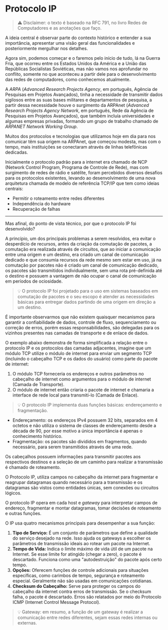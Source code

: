 # Protocolo IP

> ⚠️ Disclaimer: o texto é baseado na RFC 791, no livro Redes de Computadores e as anotações que faço.

A ideia central é observar parte do contexto histórico e entender a sua importância, apresentar uma visão geral das funcionalidades e posteriormente mergulhar nos detalhes.

Agora sim, podemos começar e o faremos pelo início de tudo, lá na Guerra Fria, que ocorreu entre os Estados Unidos da América e a União das Repúblicas Socialistas Soviéticas, mas não vamos nos aprofundar no conflito, somente no que aconteceu a partir dele para o desenvolvimento das redes de computadores, como conhecemos atualmente.

A *ARPA* (*Advanced Research Projects Agency*, em português, Agência de Pesquisas em Projetos Avançados), tinha a necessidade de transmitir dados sigilosos entre as suas bases militares e departamentos de pesquisa, a partir dessa necessidade houve o surgimento da ARPAnet (*Advanced Research Projects Agency Network*, em português, Rede da Agência de Pesquisas em Projetos Avançados), que também incluía universidades e algumas empresas privadas, formando um grupo de trabalho chamado de *ARPANET Network Working Group*.

Muitos dos protocolos e tecnologias que utilizamos hoje em dia para nos comunicar têm sua origem na ARPAnet, que começou modesta, mas com o tempo, mais instituições se conectaram através de linhas telefônicas dedicadas.

Inicialmente o protocolo padrão para a internet era chamado de NCP (Network Control Program, Programa de Controle de Rede), mas com surgimento de redes de rádio e satélite, foram percebidos diversos desafios para os protocolos existentes, levando ao desenvolvimento de uma nova arquitetura chamada de modelo de referência TCP/IP que tem como ideias centrais:

- Permitir o roteamento entre redes diferentes
- Independência do hardware
- Recuperação de falhas

---

Mas afinal, do ponto de vista técnico, por que o protocolo IP foi desenvolvido?

A princípio, um dos principais problemas a serem resolvidos, era evitar o desperdício de recursos, antes da criação da comutação de pacotes, a comutação era realizada através de circuitos, que ao iniciar a comunicação entre uma origem e um destino, era criado um canal de comunicação dedicado e que consumia recursos da rede mesmo sem estar em uso, já na comutação por pacotes não é criado um canal de comunicação dedicado, os pacotes são transmitidos individualmente, sem uma rota pré-definida até o destino e possuem a vantagem de não ocupar o canal de comunicação em períodos de ociosidade.

> 💡 O protocolo IP foi projetado para o uso em sistemas baseados em comutação de pacotes e o seu escopo é atender as necessidades básicas para entregar dados partindo de uma origem em direção a um destino.

É importante observarmos que não existem quaisquer mecanismos para garantir a confiabilidade de dados, controle de fluxo, sequenciamento ou correção de erros, porém essas responsabilidades, são delegadas para os vizinhos presentes nas camadas de transporte e de enlace de dados.

O exemplo abaixo demonstra de forma simplificada a relação entre o protocolo IP e os protocolos das camadas adjacentes, imagine que um módulo TCP utilize o módulo de internet para enviar um segmento TCP (incluindo o cabeçalho TCP e os dados do usuário) como parte do pacote de internet:

1. O módulo TCP forneceria os endereços e outros parâmetros no cabeçalho de internet como argumentos para o módulo de internet (Camada de Transporte).
2. O módulo de internet então criaria o pacote de internet e chamaria a interface de rede local para transmiti-lo (Camada de Enlace).

> 💡 O protocolo IP implementa duas funções básicas: endereçamento e fragmentação.

- Endereçamento: os endereços IPv4 possuem 32 bits, separados em 4 octetos e não utiliza o sistema de classes de endereçamento desde a década de 90, por esse motivo a única importância é apenas o conhecimento histórico.
- Fragmentação: os pacotes são divididos em fragmentos, quando necessário, para serem transmitidos através de uma rede.

Os cabeçalhos possuem informações para transmitir pacotes aos respectivos destinos e a seleção de um caminho para realizar a transmissão é chamado de roteamento.

O Protocolo IP, utiliza campos no cabeçalho da internet para fragmentar e reagrupar datagramas quando necessário para a transmissão e os datagramas são vistos como entidades únicas, sem conexões ou circuitos lógicos.

O protocolo IP opera em cada host e *gateway* para interpretar campos de endereço, fragmentar e montar datagramas, tomar decisões de roteamento e outras funções.

O IP usa quatro mecanismos principais para desempenhar a sua função:

1. **Tipo de Serviço:** É um conjunto de parâmetros que define a qualidade do serviço desejado na rede. Isso ajuda os gateways a escolher os parâmetros de transmissão ideais ao rotear um pacote na Internet.
2. **Tempo de Vida:** Indica o limite máximo de vida útil de um pacote na Internet. Se esse limite for atingido (chegar a zero), o pacote é descartado. Funciona como uma "autodestruição" do pacote após certo tempo.
3. **Opções:** Oferecem funções de controle adicionais para situações específicas, como carimbos de tempo, segurança e roteamento especial. Geralmente não são usadas em comunicações cotidianas.
4. **Checksum do Cabeçalho:** Serve para proteger os campos do cabeçalho da internet contra erros de transmissão. Se o checksum falha, o pacote é descartado. Erros são relatados por meio do Protocolo ICMP (Internet Control Message Protocol).

> 💡 Gateway: em resumo, a função de um gateway é realizar a comunicação entre redes diferentes, sejam essas redes internas ou externas.